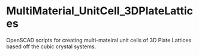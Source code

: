 # MultiMaterial_UnitCell_3DPlateLattices
OpenSCAD scripts for creating multi-mateiral unit cells of 3D Plate Lattices based off the cubic crystal systems.
